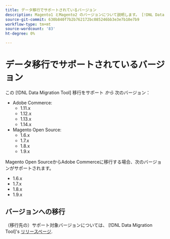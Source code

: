 ```yaml
---
title: データ移行でサポートされているバージョン
description: Magento1 とMagento2 のバージョンについて説明します。 [!DNL Data Migration Tool] サポート。
source-git-commit: 630b840f7b2b762172bc085246bb3e3e7b10e7b9
workflow-type: tm+mt
source-wordcount: '83'
ht-degree: 0%

---
```



# データ移行でサポートされているバージョン

この [!DNL Data Migration Tool] 移行をサポート _から_ 次のバージョン：

* Adobe Commerce:
   * 1.11.x
   * 1.12.x
   * 1.13.x
   * 1.14.x
* Magento Open Source:
   * 1.6.x
   * 1.7.x
   * 1.8.x
   * 1.9.x

Magento Open SourceからAdobe Commerceに移行する場合、次のバージョンがサポートされます。

* 1.6.x
* 1.7.x
* 1.8.x
* 1.9.x

## バージョンへの移行

（移行先の）サポート対象バージョンについては、 [!DNL Data Migration Tool]&#39;s [リリースページ](https://github.com/magento/data-migration-tool/releases).
